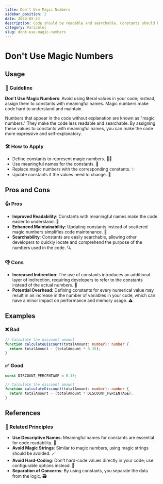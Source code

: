 ```yaml
---
title: Don’t Use Magic Numbers
sidebar_position: 3
date: 2023-05-24
description: Code should be readable and searchable. Constants should have a name. Use searchable names.
category: Variables
slug: dont-use-magic-numbers
---
```

# Don't Use Magic Numbers

## Usage

### 📝 Guideline
**Don't Use Magic Numbers**: Avoid using literal values in your code; instead, assign them to constants with meaningful names. Magic numbers make code hard to understand and maintain.

Numbers that appear in the code without explanation are known as "magic numbers." They make the code less readable and searchable. By assigning these values to constants with meaningful names, you can make the code more expressive and self-explanatory.

### 🛠️ How to Apply
- Define constants to represent magic numbers. 🧙‍♂️
- Use meaningful names for the constants. 🌟
- Replace magic numbers with the corresponding constants. ✨
- Update constants if the values need to change. 🔄

## Pros and Cons

### 👍 Pros
- **Improved Readability**: Constants with meaningful names make the code easier to understand. 📖
- **Enhanced Maintainability**: Updating constants instead of scattered magic numbers simplifies code maintenance. 🔧
- **Searchability**: Constants are easily searchable, allowing other developers to quickly locate and comprehend the purpose of the numbers used in the code. 🔍

### 👎 Cons
-   **Increased Indirection**: The use of constants introduces an additional layer of indirection, requiring developers to refer to the constants instead of the actual numbers. 🔄
-   **Potential Overhead**: Defining constants for every numerical value may result in an increase in the number of variables in your code, which can have a minor impact on performance and memory usage. ⚠️

## Examples

### ❌ Bad
```typescript
// Calculate the discount amount
function calculateDiscount(totalAmount: number): number {
  return totalAmount - (totalAmount * 0.15);
}
```

### ✅ Good
```typescript
const DISCOUNT_PERCENTAGE = 0.15;

// Calculate the discount amount
function calculateDiscount(totalAmount: number): number {
  return totalAmount - (totalAmount * DISCOUNT_PERCENTAGE);
}
```

## References

### 🔀 Related Principles
- **Use Descriptive Names**: Meaningful names for constants are essential for code readability. 🌈
- **Avoid Magic Strings**: Similar to magic numbers, using magic strings should be avoided. 🪄
- **Avoid Hard-Coding**: Don't hard-code values directly in your code; use configurable options instead. 🚫
- **Separation of Concerns**: By using constants, you separate the data from the logic. 🗃️
